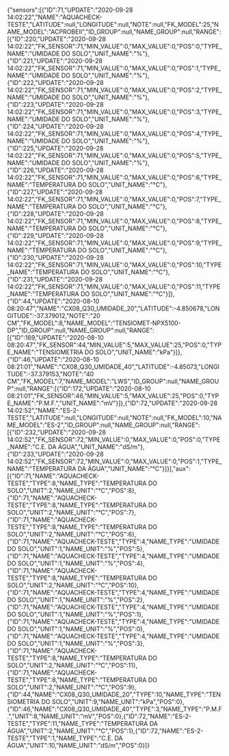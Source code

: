 {"sensors":[{"ID":71,"UPDATE":"2020-09-28 14:02:22","NAME":"AQUACHECK-TESTE","LATITUDE":null,"LONGITUDE":null,"NOTE":null,"FK_MODEL":25,"NAME_MODEL":"ACPROBEII","ID_GROUP":null,"NAME_GROUP":null,"RANGE":[{"ID":220,"UPDATE":"2020-09-28 14:02:22","FK_SENSOR":71,"MIN_VALUE":0,"MAX_VALUE":0,"POS":0,"TYPE_NAME":"UMIDADE DO SOLO","UNIT_NAME":"%"},{"ID":221,"UPDATE":"2020-09-28 14:02:22","FK_SENSOR":71,"MIN_VALUE":0,"MAX_VALUE":0,"POS":1,"TYPE_NAME":"UMIDADE DO SOLO","UNIT_NAME":"%"},{"ID":222,"UPDATE":"2020-09-28 14:02:22","FK_SENSOR":71,"MIN_VALUE":0,"MAX_VALUE":0,"POS":2,"TYPE_NAME":"UMIDADE DO SOLO","UNIT_NAME":"%"},{"ID":223,"UPDATE":"2020-09-28 14:02:22","FK_SENSOR":71,"MIN_VALUE":0,"MAX_VALUE":0,"POS":3,"TYPE_NAME":"UMIDADE DO SOLO","UNIT_NAME":"%"},{"ID":224,"UPDATE":"2020-09-28 14:02:22","FK_SENSOR":71,"MIN_VALUE":0,"MAX_VALUE":0,"POS":4,"TYPE_NAME":"UMIDADE DO SOLO","UNIT_NAME":"%"},{"ID":225,"UPDATE":"2020-09-28 14:02:22","FK_SENSOR":71,"MIN_VALUE":0,"MAX_VALUE":0,"POS":5,"TYPE_NAME":"UMIDADE DO SOLO","UNIT_NAME":"%"},{"ID":226,"UPDATE":"2020-09-28 14:02:22","FK_SENSOR":71,"MIN_VALUE":0,"MAX_VALUE":0,"POS":6,"TYPE_NAME":"TEMPERATURA DO SOLO","UNIT_NAME":"°C"},{"ID":227,"UPDATE":"2020-09-28 14:02:22","FK_SENSOR":71,"MIN_VALUE":0,"MAX_VALUE":0,"POS":7,"TYPE_NAME":"TEMPERATURA DO SOLO","UNIT_NAME":"°C"},{"ID":228,"UPDATE":"2020-09-28 14:02:22","FK_SENSOR":71,"MIN_VALUE":0,"MAX_VALUE":0,"POS":8,"TYPE_NAME":"TEMPERATURA DO SOLO","UNIT_NAME":"°C"},{"ID":229,"UPDATE":"2020-09-28 14:02:22","FK_SENSOR":71,"MIN_VALUE":0,"MAX_VALUE":0,"POS":9,"TYPE_NAME":"TEMPERATURA DO SOLO","UNIT_NAME":"°C"},{"ID":230,"UPDATE":"2020-09-28 14:02:22","FK_SENSOR":71,"MIN_VALUE":0,"MAX_VALUE":0,"POS":10,"TYPE_NAME":"TEMPERATURA DO SOLO","UNIT_NAME":"°C"},{"ID":231,"UPDATE":"2020-09-28 14:02:22","FK_SENSOR":71,"MIN_VALUE":0,"MAX_VALUE":0,"POS":11,"TYPE_NAME":"TEMPERATURA DO SOLO","UNIT_NAME":"°C"}]},{"ID":44,"UPDATE":"2020-08-10 08:20:47","NAME":"CX08_Q30_UMIDADE_20","LATITUDE":-4.850678,"LONGITUDE":-37.379012,"NOTE":"20 CM","FK_MODEL":8,"NAME_MODEL":"TENSIOMET-NPX5100-DP","ID_GROUP":null,"NAME_GROUP":null,"RANGE":[{"ID":169,"UPDATE":"2020-08-10 08:20:47","FK_SENSOR":44,"MIN_VALUE":5,"MAX_VALUE":25,"POS":0,"TYPE_NAME":"TENSIOMETRIA DO SOLO","UNIT_NAME":"kPa"}]},{"ID":46,"UPDATE":"2020-08-10 08:21:01","NAME":"CX08_Q30_UMIDADE_40","LATITUDE":-4.85073,"LONGITUDE":-37.379153,"NOTE":"40 CM","FK_MODEL":7,"NAME_MODEL":"LWS","ID_GROUP":null,"NAME_GROUP":null,"RANGE":[{"ID":172,"UPDATE":"2020-08-10 08:21:01","FK_SENSOR":46,"MIN_VALUE":5,"MAX_VALUE":25,"POS":0,"TYPE_NAME":"P.M.F.","UNIT_NAME":"mV"}]},{"ID":72,"UPDATE":"2020-09-28 14:02:52","NAME":"ES-2-TESTE","LATITUDE":null,"LONGITUDE":null,"NOTE":null,"FK_MODEL":10,"NAME_MODEL":"ES-2","ID_GROUP":null,"NAME_GROUP":null,"RANGE":[{"ID":232,"UPDATE":"2020-09-28 14:02:52","FK_SENSOR":72,"MIN_VALUE":0,"MAX_VALUE":0,"POS":0,"TYPE_NAME":"C.E. DA ÁGUA","UNIT_NAME":"dS/m"},{"ID":233,"UPDATE":"2020-09-28 14:02:52","FK_SENSOR":72,"MIN_VALUE":0,"MAX_VALUE":0,"POS":1,"TYPE_NAME":"TEMPERATURA DA ÁGUA","UNIT_NAME":"°C"}]}],"aux":[{"ID":71,"NAME":"AQUACHECK-TESTE","TYPE":8,"NAME_TYPE":"TEMPERATURA DO SOLO","UNIT":2,"NAME_UNIT":"°C","POS":8},{"ID":71,"NAME":"AQUACHECK-TESTE","TYPE":8,"NAME_TYPE":"TEMPERATURA DO SOLO","UNIT":2,"NAME_UNIT":"°C","POS":7},{"ID":71,"NAME":"AQUACHECK-TESTE","TYPE":8,"NAME_TYPE":"TEMPERATURA DO SOLO","UNIT":2,"NAME_UNIT":"°C","POS":6},{"ID":71,"NAME":"AQUACHECK-TESTE","TYPE":4,"NAME_TYPE":"UMIDADE DO SOLO","UNIT":1,"NAME_UNIT":"%","POS":5},{"ID":71,"NAME":"AQUACHECK-TESTE","TYPE":4,"NAME_TYPE":"UMIDADE DO SOLO","UNIT":1,"NAME_UNIT":"%","POS":4},{"ID":71,"NAME":"AQUACHECK-TESTE","TYPE":8,"NAME_TYPE":"TEMPERATURA DO SOLO","UNIT":2,"NAME_UNIT":"°C","POS":10},{"ID":71,"NAME":"AQUACHECK-TESTE","TYPE":4,"NAME_TYPE":"UMIDADE DO SOLO","UNIT":1,"NAME_UNIT":"%","POS":2},{"ID":71,"NAME":"AQUACHECK-TESTE","TYPE":4,"NAME_TYPE":"UMIDADE DO SOLO","UNIT":1,"NAME_UNIT":"%","POS":1},{"ID":71,"NAME":"AQUACHECK-TESTE","TYPE":4,"NAME_TYPE":"UMIDADE DO SOLO","UNIT":1,"NAME_UNIT":"%","POS":0},{"ID":71,"NAME":"AQUACHECK-TESTE","TYPE":4,"NAME_TYPE":"UMIDADE DO SOLO","UNIT":1,"NAME_UNIT":"%","POS":3},{"ID":71,"NAME":"AQUACHECK-TESTE","TYPE":8,"NAME_TYPE":"TEMPERATURA DO SOLO","UNIT":2,"NAME_UNIT":"°C","POS":11},{"ID":71,"NAME":"AQUACHECK-TESTE","TYPE":8,"NAME_TYPE":"TEMPERATURA DO SOLO","UNIT":2,"NAME_UNIT":"°C","POS":9},{"ID":44,"NAME":"CX08_Q30_UMIDADE_20","TYPE":10,"NAME_TYPE":"TENSIOMETRIA DO SOLO","UNIT":9,"NAME_UNIT":"kPa","POS":0},{"ID":46,"NAME":"CX08_Q30_UMIDADE_40","TYPE":3,"NAME_TYPE":"P.M.F.","UNIT":8,"NAME_UNIT":"mV","POS":0},{"ID":72,"NAME":"ES-2-TESTE","TYPE":11,"NAME_TYPE":"TEMPERATURA DA ÁGUA","UNIT":2,"NAME_UNIT":"°C","POS":1},{"ID":72,"NAME":"ES-2-TESTE","TYPE":1,"NAME_TYPE":"C.E. DA ÁGUA","UNIT":10,"NAME_UNIT":"dS/m","POS":0}]}